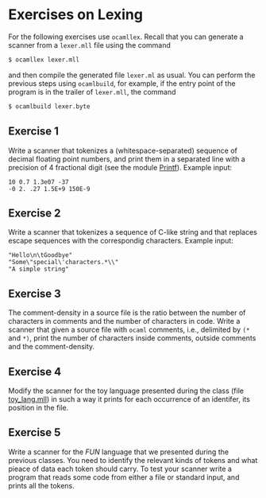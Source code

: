 # Exercises on Lexing

For the following exercises use `ocamllex`.
Recall that you can generate a scanner from a `lexer.mll` file using the command
```sh
$ ocamllex lexer.mll
```
and then compile the generated file `lexer.ml` as usual.
You can perform the previous steps using `ocamlbuild`, for example,
if the entry point of the program is in the trailer of `lexer.mll`, the command
```sh
$ ocamlbuild lexer.byte
```

## Exercise 1

Write a scanner that tokenizes a (whitespace-separated) sequence of decimal
floating point numbers, and print them in a separated line with a precision of 4
fractional digit (see the module
[Printf](https://caml.inria.fr/pub/docs/manual-ocaml/libref/Printf.html)).
Example input:
```
10 0.7 1.3e07 -37
-0 2. .27 1.5E+9 150E-9
```

## Exercise 2

Write a scanner that tokenizes a sequence of C-like string and that replaces
escape sequences with the correspondig characters.
Example input:
```
"Hello\n\tGoodbye"
"Some\"special\'characters.*\\"
"A simple string"
```

## Exercise 3

The comment-density in a source file is the ratio between the number of
characters in comments and the number of characters in code.  Write a scanner
that given a source file with `ocaml` comments, i.e., delimited by `(*` and
`*)`, print the number of characters inside comments, outside comments and the
comment-density.

## Exercise 4

Modify the scanner for the toy language presented during the class (file [toy_lang.mll](code/toy_lang.mll))
in such a way it prints for each occurrence of an identifer, its position in the file.

## Exercise 5

Write a scanner for the *FUN* language that we presented during the previous
classes.  You need to identify the relevant kinds of tokens and what pieace of
data each token should carry.  To test your scanner write a program that reads
some code from either a file or standard input, and prints all the tokens.
